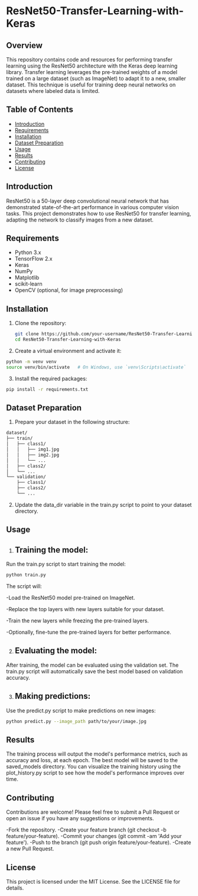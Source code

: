 # ResNet50-Transfer-Learning-with-Keras

## Overview

This repository contains code and resources for performing transfer learning using the ResNet50 architecture with the Keras deep learning library. Transfer learning leverages the pre-trained weights of a model trained on a large dataset (such as ImageNet) to adapt it to a new, smaller dataset. This technique is useful for training deep neural networks on datasets where labeled data is limited.

## Table of Contents

- [Introduction](#introduction)
- [Requirements](#requirements)
- [Installation](#installation)
- [Dataset Preparation](#dataset-preparation)
- [Usage](#usage)
- [Results](#results)
- [Contributing](#contributing)
- [License](#license)

## Introduction

ResNet50 is a 50-layer deep convolutional neural network that has demonstrated state-of-the-art performance in various computer vision tasks. This project demonstrates how to use ResNet50 for transfer learning, adapting the network to classify images from a new dataset.

## Requirements

- Python 3.x
- TensorFlow 2.x
- Keras
- NumPy
- Matplotlib
- scikit-learn
- OpenCV (optional, for image preprocessing)

## Installation

1. Clone the repository:
   ```sh
   git clone https://github.com/your-username/ResNet50-Transfer-Learning-with-Keras.git
   cd ResNet50-Transfer-Learning-with-Keras

2. Create a virtual environment and activate it:
```sh
python -m venv venv
source venv/bin/activate   # On Windows, use `venv\Scripts\activate`
```

3. Install the required packages:
```sh
pip install -r requirements.txt
```

## Dataset Preparation

1. Prepare your dataset in the following structure:
```markdown
dataset/
├── train/
│   ├── class1/
│   │   ├── img1.jpg
│   │   ├── img2.jpg
│   │   └── ...
│   ├── class2/
│   └── ...
└── validation/
    ├── class1/
    ├── class2/
    └── ...
```
2. Update the data_dir variable in the train.py script to point to your dataset directory.

## Usage
1. ## Training the model:
Run the train.py script to start training the model:
```sh
python train.py
```
The script will:

-Load the ResNet50 model pre-trained on ImageNet.

-Replace the top layers with new layers suitable for your dataset.

-Train the new layers while freezing the pre-trained layers.

-Optionally, fine-tune the pre-trained layers for better performance.

2. ## Evaluating the model:
After training, the model can be evaluated using the validation set. The train.py script will automatically save the best model based on validation accuracy.

3. ## Making predictions:
Use the predict.py script to make predictions on new images:
```sh
python predict.py --image_path path/to/your/image.jpg
```

## Results
The training process will output the model's performance metrics, such as accuracy and loss, at each epoch. The best model will be saved to the saved_models directory. You can visualize the training history using the plot_history.py script to see how the model's performance improves over time.

## Contributing
Contributions are welcome! Please feel free to submit a Pull Request or open an issue if you have any suggestions or improvements.

-Fork the repository.
-Create your feature branch (git checkout -b feature/your-feature).
-Commit your changes (git commit -am 'Add your feature').
-Push to the branch (git push origin feature/your-feature).
-Create a new Pull Request.

## License
This project is licensed under the MIT License. See the LICENSE file for details.






